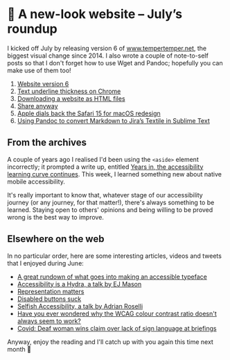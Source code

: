 # 🎉 A new-look website – July’s roundup

I kicked off July by releasing version 6 of www.tempertemper.net, the biggest visual change since 2014. I also wrote a couple of note-to-self posts so that I don't forget how to use Wget and Pandoc; hopefully you can make use of them too!

1. [Website version 6](https://www.tempertemper.net/blog/website-version-6)
2. [Text underline thickness on Chrome](https://www.tempertemper.net/blog/text-underline-thickness-on-chrome)
3. [Downloading a website as HTML files](https://www.tempertemper.net/blog/downloading-a-website-as-html-files)
4. [Share anyway](https://www.tempertemper.net/blog/share-anyway)
5. [Apple dials back the Safari 15 for macOS redesign](https://www.tempertemper.net/blog/apple-dials-back-the-safari-15-for-macos-redesign)
6. [Using Pandoc to convert Markdown to Jira’s Textile in Sublime Text](https://www.tempertemper.net/blog/using-pandoc-to-convert-markdown-to-jiras-textile-in-sublime-text)


## From the archives

A couple of years ago I realised I'd been using the `<aside>` element incorrectly; it prompted a write up, entitled [Years in, the accessibility learning curve continues](https://www.tempertemper.net/blog/years-in-the-accessibility-learning-curve-continues). This week, I learned something new about native mobile accessibility.
    
It's really important to know that, whatever stage of our accessibility journey (or any journey, for that matter!), there's always something to be learned. Staying open to others' opinions and being willing to be proved wrong is the best way to improve.


## Elsewhere on the web

In no particular order, here are some interesting articles, videos and tweets that I enjoyed during June:

- [A great rundown of what goes into making an accessible typeface](http://projectrising.in/2015/08/fs-me-the-accessable-type/)
- [Accessibility is a Hydra, a talk by EJ Mason](https://www.youtube.com/watch?v=SDdsD5AmKYA)
- [Representation matters](https://css-tricks.com/representation-matters/)
- [Disabled buttons suck](https://axesslab.com/disabled-buttons-suck/)
- [Selfish Accessibility, a talk by Adrian Roselli](https://www.youtube.com/watch?v=XMAksFzFh9E)
- [Have you ever wondered why the WCAG colour contrast ratio doesn't always seem to work?](https://twitter.com/DanHollick/status/1417895151003865090)
- [Covid: Deaf woman wins claim over lack of sign language at briefings](https://www.bbc.co.uk/news/uk-england-leeds-57998047)

Anyway, enjoy the reading and I'll catch up with you again this time next month 🙂
